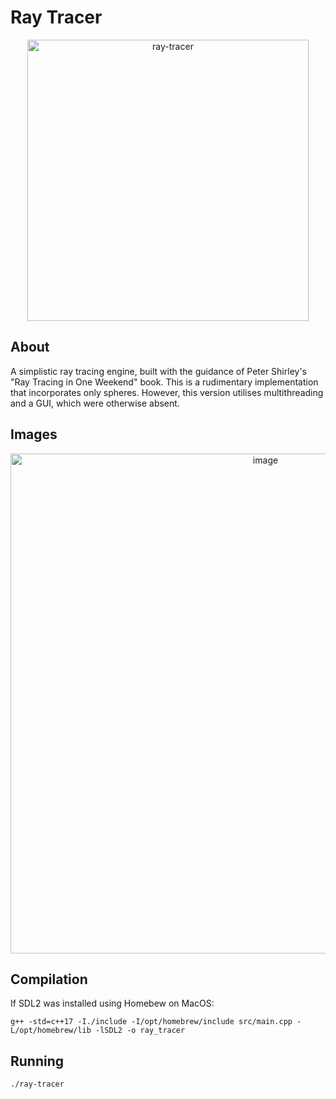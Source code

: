 # Ray Tracer

<p align="center">
  <img width="450" alt="ray-tracer" src="https://github.com/vqiu25/ray-tracer/assets/109129209/42dd2ed2-d84e-4892-baed-37525b095df4">
</p>

## About
A simplistic ray tracing engine, built with the guidance of Peter Shirley's "Ray Tracing in One Weekend" book. This is a rudimentary implementation that incorporates only spheres. However, this version utilises multithreading and a GUI, which were otherwise absent.

## Images
<p align="center">
  <img width="800" alt="image" src="https://github.com/vqiu25/ray-tracer/assets/109129209/52b5070d-11c5-4640-a8b5-24b35e76759f">
</p>

## Compilation
If SDL2 was installed using Homebew on MacOS:

`g++ -std=c++17 -I./include -I/opt/homebrew/include src/main.cpp -L/opt/homebrew/lib -lSDL2 -o ray_tracer`

## Running
`./ray-tracer`
